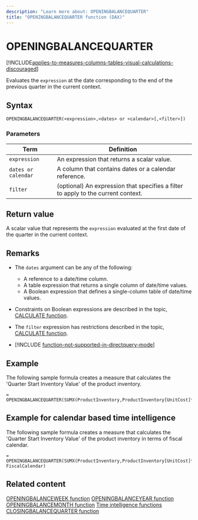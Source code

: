 ```yaml
---
description: "Learn more about: OPENINGBALANCEQUARTER"
title: "OPENINGBALANCEQUARTER function (DAX)"
---
```

# OPENINGBALANCEQUARTER

[!INCLUDE[applies-to-measures-columns-tables-visual-calculations-discouraged](includes/applies-to-measures-columns-tables-visual-calculations-discouraged.md)]

Evaluates the `expression` at the date corresponding to the end of the previous quarter in the current context.

## Syntax

```dax
OPENINGBALANCEQUARTER(<expression>,<dates> or <calendar>[,<filter>])
```

### Parameters

|Term|Definition|
|--------|--------------|
|`expression`|An expression that returns a scalar value.|
|`dates or calendar`|A column that contains dates or a calendar reference.|
|`filter`|(optional) An expression that specifies a filter to apply to the current context.|

## Return value

A scalar value that represents the `expression` evaluated at the first date of the quarter in the current context.

## Remarks

- The `dates` argument can be any of the following:
  - A reference to a date/time column.
  - A table expression that returns a single column of date/time values.
  - A Boolean expression that defines a single-column table of date/time values.

- Constraints on Boolean expressions are described in the topic, [CALCULATE function](calculate-function-dax.md).

- The `filter` expression has restrictions described in the topic, [CALCULATE function](calculate-function-dax.md).

- [!INCLUDE [function-not-supported-in-directquery-mode](includes/function-not-supported-in-directquery-mode.md)] 

## Example

The following sample formula creates a measure that calculates the 'Quarter Start Inventory Value' of the product inventory.

```dax
= OPENINGBALANCEQUARTER(SUMX(ProductInventory,ProductInventory[UnitCost]*ProductInventory[UnitsBalance]),DateTime[DateKey])
```

## Example for calendar based time intelligence

The following sample formula creates a measure that calculates the 'Quarter Start Inventory Value' of the product inventory in terms of fiscal calendar.

```dax
= OPENINGBALANCEQUARTER(SUMX(ProductInventory,ProductInventory[UnitCost]*ProductInventory[UnitsBalance]), FiscalCalendar)
```

## Related content

[OPENINGBALANCEWEEK function](openingbalanceweek-function-dax.md)
[OPENINGBALANCEYEAR function](openingbalanceyear-function-dax.md)
[OPENINGBALANCEMONTH function](openingbalancemonth-function-dax.md)
[Time intelligence functions](time-intelligence-functions-dax.md)
[CLOSINGBALANCEQUARTER function](closingbalancequarter-function-dax.md)
